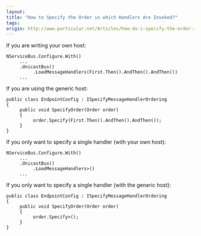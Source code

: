 ```yaml
---
layout:
title: "How to Specify the Order in which Handlers Are Invoked?"
tags: 
origin: http://www.particular.net/Articles/how-do-i-specify-the-order-in-which-handlers-are-invoked
---
```

If you are writing your own host:

    NServiceBus.Configure.With()
         ...
         .UnicastBus()
              .LoadMessageHandlers(First.Then().AndThen().AndThen())
         ...

If you are using the generic host:

    public class EndpointConfig : ISpecifyMessageHandlerOrdering
    {
         public void SpecifyOrder(Order order)
         {
              order.Specify(First.Then().AndThen().AndThen());
         }
    }

If you only want to specify a single handler (with your own host):

    NServiceBus.Configure.With()
         ...
         .UnicastBus()
              .LoadMessageHandlers>()
         ...

If you only want to specify a single handler (with the generic host):

    public class EndpointConfig : ISpecifyMessageHandlerOrdering
    {
         public void SpecifyOrder(Order order)
         {
              order.Specify>();
         }
    }

